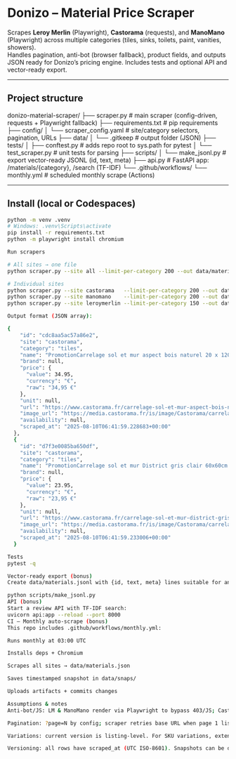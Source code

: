 # Donizo – Material Price Scraper

Scrapes **Leroy Merlin** (Playwright), **Castorama** (requests), and **ManoMano** (Playwright) across multiple categories (tiles, sinks, toilets, paint, vanities, showers).  
Handles pagination, anti-bot (browser fallback), product fields, and outputs JSON ready for Donizo’s pricing engine. Includes tests and optional API and vector-ready export.

---

## Project structure
donizo-material-scraper/
├── scraper.py # main scraper (config-driven, requests + Playwright fallback)
├── requirements.txt # pip requirements
├── config/
│ └── scraper_config.yaml # site/category selectors, pagination, URLs
├── data/
│ └── .gitkeep # output folder (JSON)
├── tests/
│ ├── conftest.py # adds repo root to sys.path for pytest
│ └── test_scraper.py # unit tests for parsing
├── scripts/
│ └── make_jsonl.py # export vector-ready JSONL (id, text, meta)
├── api.py # FastAPI app: /materials/{category}, /search (TF-IDF)
└── .github/workflows/
└── monthly.yml # scheduled monthly scrape (Actions)

---

## Install (local or Codespaces)
```bash
python -m venv .venv
# Windows: .venv\Scripts\activate
pip install -r requirements.txt
python -m playwright install chromium

Run scrapers

# All sites → one file
python scraper.py --site all --limit-per-category 200 --out data/materials.json

# Individual sites
python scraper.py --site castorama   --limit-per-category 200 --out data/materials_castorama.json
python scraper.py --site manomano    --limit-per-category 200 --out data/materials_manomano.json
python scraper.py --site leroymerlin --limit-per-category 150 --out data/materials_leroymerlin.json

Output format (JSON array):

{
    "id": "cdc8aa5ac57a86e2",
    "site": "castorama",
    "category": "tiles",
    "name": "PromotionCarrelage sol et mur aspect bois naturel 20 x 120 cm Rustic Wood ColoursNote avis produits: 5 étoiles sur 5 sur 7 avis produits(7)Prix d’origine34,95 €/ M234,95 €/ M229,71€/ M2Vous économisez5,24 €/ M2soit35,65 €/ cartonPrix valable jusqu'au 01/09/2025",
    "brand": null,
    "price": {
      "value": 34.95,
      "currency": "€",
      "raw": "34,95 €"
    },
    "unit": null,
    "url": "https://www.castorama.fr/carrelage-sol-et-mur-aspect-bois-naturel-20-x-120-cm-rustic-wood-colours/5059340460307_CAFR.prd",
    "image_url": "https://media.castorama.fr/is/image/Castorama/carrelage-sol-et-mur-aspect-bois-naturel-20-x-120-cm-rustic-wood-colours~5059340460307_32i?$MOB_PREV$&$width=96&$height=96",
    "availability": null,
    "scraped_at": "2025-08-10T06:41:59.228683+00:00"
  },
  {
    "id": "d7f3e0085ba650df",
    "site": "castorama",
    "category": "tiles",
    "name": "PromotionCarrelage sol et mur District gris clair 60x60cm EcoceramicPrix d’origine23,95 €/ M223,95 €/ M219,95€/ M2Vous économisez4 €/ M2soit21,55 €/ CartonPrix valable jusqu'au 01/09/2025",
    "brand": null,
    "price": {
      "value": 23.95,
      "currency": "€",
      "raw": "23,95 €"
    },
    "unit": null,
    "url": "https://www.castorama.fr/carrelage-sol-et-mur-district-gris-clair-60x60cm-ecoceramic/8429991979072_CAFR.prd",
    "image_url": "https://media.castorama.fr/is/image/Castorama/carrelage-sol-et-mur-district-gris-clair-60x60cm-ecoceramic~8429991979072_01i_FR_CF?$MOB_PREV$&$width=96&$height=96",
    "availability": null,
    "scraped_at": "2025-08-10T06:41:59.233006+00:00"
  }

Tests
pytest -q

Vector-ready export (bonus)
Create data/materials.jsonl with {id, text, meta} lines suitable for any vector DB:

python scripts/make_jsonl.py
API (bonus)
Start a review API with TF-IDF search:
uvicorn api:app --reload --port 8000
CI – Monthly auto-scrape (bonus)
This repo includes .github/workflows/monthly.yml:

Runs monthly at 03:00 UTC

Installs deps + Chromium

Scrapes all sites → data/materials.json

Saves timestamped snapshot in data/snaps/

Uploads artifacts + commits changes

Assumptions & notes
Anti-bot/JS: LM & ManoMano render via Playwright to bypass 403/JS; Castorama uses requests.

Pagination: ?page=N by config; scraper retries base URL when page 1 listing is unpaged.

Variations: current version is listing-level. For SKU variations, extend to product detail pages per site.

Versioning: all rows have scraped_at (UTC ISO-8601). Snapshots can be diffed and versioned.


